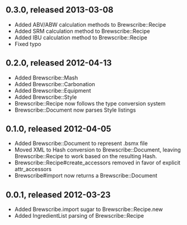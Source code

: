 ## 0.3.0, released 2013-03-08

* Added ABV/ABW calculation methods to Brewscribe::Recipe
* Added SRM calculation method to Brewscribe::Recipe
* Added IBU calculation method to Brewscribe::Recipe
* Fixed typo

## 0.2.0, released 2012-04-13

* Added Brewscribe::Mash
* Added Brewscribe::Carbonation
* Added Brewscribe::Equipment
* Added Brewscribe::Style
* Brewscribe::Recipe now follows the type conversion system
* Brewscribe::Document now parses Style listings

## 0.1.0, released 2012-04-05

* Added Brewscribe::Document to represent .bsmx file
* Moved XML to Hash conversion to Brewscribe::Document, leaving Brewscribe::Recipe
  to work based on the resulting Hash.
* Brewscribe::Recipe#create\_accessors removed in favor of explicit attr\_accessors
* Brewscribe#import now returns a Brewscribe::Document

## 0.0.1, released 2012-03-23

* Added Brewscribe.import sugar to Brewscribe::Recipe.new
* Added IngredientList parsing of Brewscribe::Recipe
